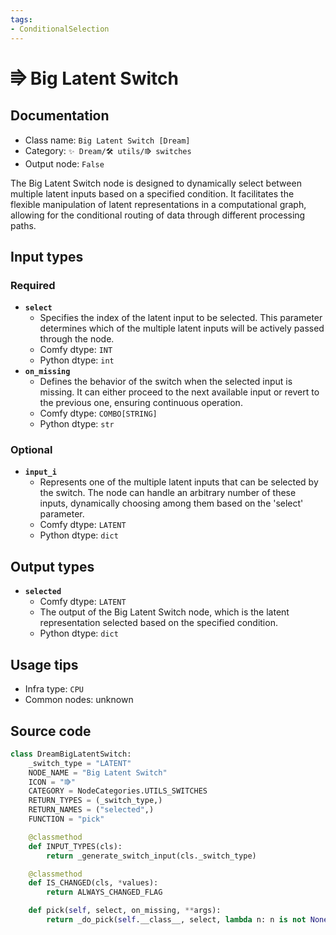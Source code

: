 ```yaml
---
tags:
- ConditionalSelection
---
```


# ⭆ Big Latent Switch
## Documentation
- Class name: `Big Latent Switch [Dream]`
- Category: `✨ Dream/🛠 utils/⭆ switches`
- Output node: `False`

The Big Latent Switch node is designed to dynamically select between multiple latent inputs based on a specified condition. It facilitates the flexible manipulation of latent representations in a computational graph, allowing for the conditional routing of data through different processing paths.
## Input types
### Required
- **`select`**
    - Specifies the index of the latent input to be selected. This parameter determines which of the multiple latent inputs will be actively passed through the node.
    - Comfy dtype: `INT`
    - Python dtype: `int`
- **`on_missing`**
    - Defines the behavior of the switch when the selected input is missing. It can either proceed to the next available input or revert to the previous one, ensuring continuous operation.
    - Comfy dtype: `COMBO[STRING]`
    - Python dtype: `str`
### Optional
- **`input_i`**
    - Represents one of the multiple latent inputs that can be selected by the switch. The node can handle an arbitrary number of these inputs, dynamically choosing among them based on the 'select' parameter.
    - Comfy dtype: `LATENT`
    - Python dtype: `dict`
## Output types
- **`selected`**
    - Comfy dtype: `LATENT`
    - The output of the Big Latent Switch node, which is the latent representation selected based on the specified condition.
    - Python dtype: `dict`
## Usage tips
- Infra type: `CPU`
- Common nodes: unknown


## Source code
```python
class DreamBigLatentSwitch:
    _switch_type = "LATENT"
    NODE_NAME = "Big Latent Switch"
    ICON = "⭆"
    CATEGORY = NodeCategories.UTILS_SWITCHES
    RETURN_TYPES = (_switch_type,)
    RETURN_NAMES = ("selected",)
    FUNCTION = "pick"

    @classmethod
    def INPUT_TYPES(cls):
        return _generate_switch_input(cls._switch_type)

    @classmethod
    def IS_CHANGED(cls, *values):
        return ALWAYS_CHANGED_FLAG

    def pick(self, select, on_missing, **args):
        return _do_pick(self.__class__, select, lambda n: n is not None, on_missing, **args)

```
